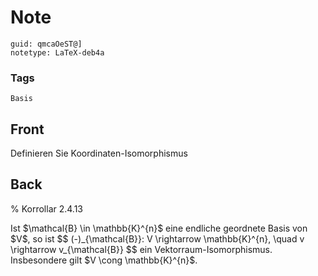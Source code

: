 # Note
```
guid: qmcaOeST@]
notetype: LaTeX-deb4a
```

### Tags
```
Basis
```

## Front
Definieren Sie Koordinaten-Isomorphismus

## Back
% Korrollar 2.4.13<div>
</div><div>Ist $\mathcal{B} \in \mathbb{K}^{n}$ eine endliche geordnete Basis von $V$, so ist
$$
(-)_{\mathcal{B}}: V \rightarrow \mathbb{K}^{n}, \quad v \rightarrow v_{\mathcal{B}}
$$
ein Vektorraum-Isomorphismus. Insbesondere gilt $V \cong \mathbb{K}^{n}$.
</div>
